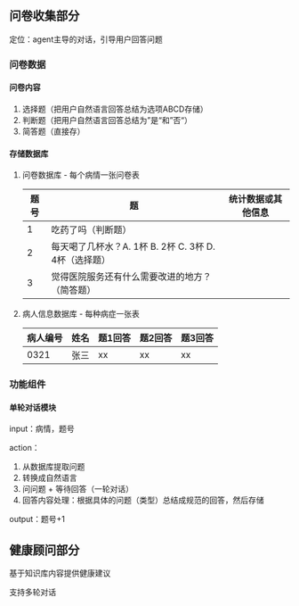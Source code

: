 ## 问卷收集部分

定位：agent主导的对话，引导用户回答问题

### 问卷数据

#### 问卷内容

1. 选择题（把用户自然语言回答总结为选项ABCD存储）
2. 判断题（把用户自然语言回答总结为”是“和”否“）
3. 简答题（直接存）

#### 存储数据库

1. 问卷数据库 - 每个病情一张问卷表

   | 题号 | 题                                                    | 统计数据或其他信息 |
   | ---- | ----------------------------------------------------- | ------------------ |
   | 1    | 吃药了吗（判断题）                                    |                    |
   | 2    | 每天喝了几杯水？A. 1杯 B. 2杯 C. 3杯 D. 4杯（选择题） |                    |
   | 3    | 觉得医院服务还有什么需要改进的地方？（简答题）        |                    |

2. 病人信息数据库 - 每种病症一张表 

    | 病人编号 | 姓名 | 题1回答 | 题2回答 | 题3回答 |
    | -------- | ---- | ------- | ------- | ------- |
    | 0321     | 张三 | xx      | xx      | xx      |

### 功能组件

#### 单轮对话模块

input：病情，题号

action：

1. 从数据库提取问题
2. 转换成自然语言
3. 问问题 + 等待回答（一轮对话）
4. 回答内容处理：根据具体的问题（类型）总结成规范的回答，然后存储

output：题号+1



## 健康顾问部分

基于知识库内容提供健康建议

支持多轮对话

